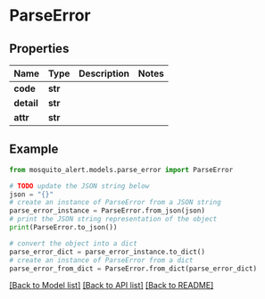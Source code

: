 # ParseError


## Properties

Name | Type | Description | Notes
------------ | ------------- | ------------- | -------------
**code** | **str** |  | 
**detail** | **str** |  | 
**attr** | **str** |  | 

## Example

```python
from mosquito_alert.models.parse_error import ParseError

# TODO update the JSON string below
json = "{}"
# create an instance of ParseError from a JSON string
parse_error_instance = ParseError.from_json(json)
# print the JSON string representation of the object
print(ParseError.to_json())

# convert the object into a dict
parse_error_dict = parse_error_instance.to_dict()
# create an instance of ParseError from a dict
parse_error_from_dict = ParseError.from_dict(parse_error_dict)
```
[[Back to Model list]](../README.md#documentation-for-models) [[Back to API list]](../README.md#documentation-for-api-endpoints) [[Back to README]](../README.md)


